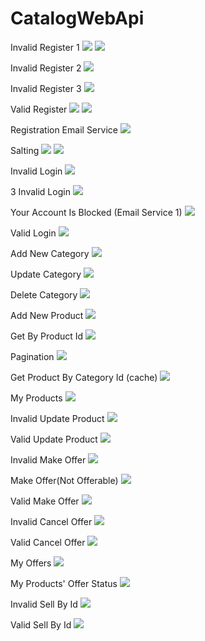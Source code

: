 # CatalogWebApi
Invalid Register 1
![](https://github.com/ozanpempegul/CatalogWebApi/blob/main/images/account-controller-register1(invalid).png)
![](https://github.com/ozanpempegul/CatalogWebApi/blob/main/images/account-controller-register2(invalid).png)

Invalid Register 2
![](https://github.com/ozanpempegul/CatalogWebApi/blob/main/images/account-controller-register(existing-email).png)

Invalid Register 3
![](https://github.com/ozanpempegul/CatalogWebApi/blob/main/images/account-controller-register(existing-username).png)

Valid Register
![](https://github.com/ozanpempegul/CatalogWebApi/blob/main/images/account-controller-register1(valid).png)
![](https://github.com/ozanpempegul/CatalogWebApi/blob/main/images/account-controller-register2(valid).png)

Registration Email Service
![](https://github.com/ozanpempegul/CatalogWebApi/blob/main/images/account-controller-register(email-service).png)

Salting
![](https://github.com/ozanpempegul/CatalogWebApi/blob/main/images/salting-proof-1.png)
![](https://github.com/ozanpempegul/CatalogWebApi/blob/main/images/salting-proof-2.png)

Invalid Login
![](https://github.com/ozanpempegul/CatalogWebApi/blob/main/images/token-controller-invalid-access.png)

3 Invalid Login
![](https://github.com/ozanpempegul/CatalogWebApi/blob/main/images/token-controller-3-invalid-tries.png)

Your Account Is Blocked (Email Service 1)
![](https://github.com/ozanpempegul/CatalogWebApi/blob/main/images/account-controller-account-is-blocked(email-service).png)

Valid Login
![](https://github.com/ozanpempegul/CatalogWebApi/blob/main/images/token-controller-valid-access.png)

Add New Category
![](https://github.com/ozanpempegul/CatalogWebApi/blob/main/images/category-controller-add-new-category.png)

Update Category
![](https://github.com/ozanpempegul/CatalogWebApi/blob/main/images/category-controller-update-category.png)

Delete Category
![](https://github.com/ozanpempegul/CatalogWebApi/blob/main/images/category-controller-delete-category.png)

Add New Product
![](https://github.com/ozanpempegul/CatalogWebApi/blob/main/images/product-controller-add-new-product.png)

Get By Product Id
![](https://github.com/ozanpempegul/CatalogWebApi/blob/main/images/product-controller-get-by-id.png)

Pagination
![](https://github.com/ozanpempegul/CatalogWebApi/blob/main/images/product-controller-get-pagination.png)

Get Product By Category Id (cache)
![](https://github.com/ozanpempegul/CatalogWebApi/blob/main/images/product-controller-get-product-by-category-id(with%20cache).png)

My Products
![](https://github.com/ozanpempegul/CatalogWebApi/blob/main/images/product-controller-my-products.png)

Invalid Update Product
![](https://github.com/ozanpempegul/CatalogWebApi/blob/main/images/product-controller-update(invalid).png)

Valid Update Product
![](https://github.com/ozanpempegul/CatalogWebApi/blob/main/images/product-controller-update(valid).png)

Invalid Make Offer
![](https://github.com/ozanpempegul/CatalogWebApi/blob/main/images/offer-controller-make-offer(invalid).png)

Make Offer(Not Offerable)
![](https://github.com/ozanpempegul/CatalogWebApi/blob/main/images/offer-controller-make-offer(not%20offerable).png)

Valid Make Offer
![](https://github.com/ozanpempegul/CatalogWebApi/blob/main/images/offer-controller-make-offer(valid).png)

Invalid Cancel Offer
![](https://github.com/ozanpempegul/CatalogWebApi/blob/main/images/offer-controller-cancel-offer(invalid).png)

Valid Cancel Offer
![](https://github.com/ozanpempegul/CatalogWebApi/blob/main/images/offer-controller-cancel-offer(valid).png)

My Offers
![](https://github.com/ozanpempegul/CatalogWebApi/blob/main/images/offer-controller-my-offers.png)

My Products' Offer Status
![](https://github.com/ozanpempegul/CatalogWebApi/blob/main/images/offer-controller-my-products-offers.png)

Invalid Sell By Id
![](https://github.com/ozanpempegul/CatalogWebApi/blob/main/images/offer-controller-sell-by-id(invalid).png)

Valid Sell By Id
![](https://github.com/ozanpempegul/CatalogWebApi/blob/main/images/offer-controller-sell-by-id(valid).png)

